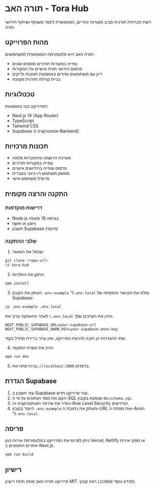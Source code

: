 # תורה האב - Tora Hub

רשת חברתית תורנית סביב מקורות יהודיים, המאפשרת לימוד משותף ושיתוף חידושי תורה.

## מהות הפרוייקט

תורה האב היא פלטפורמה המאפשרת למשתמשים:
- צפייה במקורות תורניים מסוגים שונים
- פרסום חידושי תורה אישיים על המקורות
- דיון עם משתמשים אחרים באמצעות תגובות ולייקים
- בניית קהילה תורנית מקוונת

## טכנולוגיות

הפרוייקט בנוי באמצעות:
- Next.js 14 (App Router)
- TypeScript
- Tailwind CSS
- Supabase (אותנטיקציה ו-Backend)

## תכונות מרכזיות

- מערכת הרשמה והתחברות מלאה
- צפייה במקורות תורניים
- פרסום וצפייה בחידושים אישיים
- ממשק משתמש דו-כיווני בעברית
- פרופיל משתמש אישי

## התקנה והרצה מקומית

### דרישות מוקדמות

- Node.js בגרסה 18 ומעלה
- npm או yarn
- חשבון Supabase (חינמי)

### שלבי ההתקנה

1. שכפל את המאגר:
```bash
git clone <repo-url>
cd tora-hub
```

2. התקן את התלויות:
```bash
npm install
```

3. העתק את הקובץ `.env.example` ל־`.env.local` ומלא את הקישור והמפתח של Supabase:
```bash
cp .env.example .env.local
```
לאחר ההעתקה ערוך את `\.env.local` והזין את הערכים שלך:
```
NEXT_PUBLIC_SUPABASE_URL=your-supabase-url
NEXT_PUBLIC_SUPABASE_ANON_KEY=your-supabase-anon-key
```
שתי ההגדרות הן חובה להרצת הפרויקט, ואין ערכי ברירת מחדל בקוד.

4. הרץ את השרת המקומי:
```bash
npm run dev
```

5. פתח את `http://localhost:3000` בדפדפן.

## הגדרת Supabase

1. צור חשבון ב-Supabase וצור פרוייקט חדש.
2. הקם את מסד הנתונים על פי ה-SQL שנמצא בקובץ `db/schema.sql`.
3. הגדר את שירותי האותנטיקציה וה-Row Level Security הנדרשים.
4. היעזר בקובץ `.env.example` והעתק את כתובת ה-URL ואת מפתח ה-Anon ל־`.env.local`.

## פריסה

ניתן לפרוס את הפרוייקט בפלטפורמת אירוח כגון Vercel, Netlify או ספקי אירוח אחרים התומכים ב-Next.js.

```bash
npm run build
```

## רישיון

פרוייקט תורה האב מופץ תחת רישיון MIT. ראה קובץ `LICENSE` למידע נוסף.
